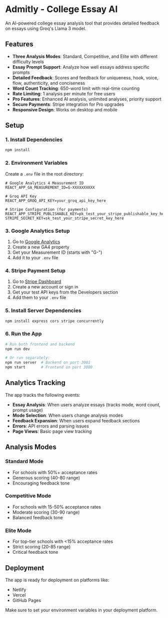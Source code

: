 # Admitly - College Essay AI

An AI-powered college essay analysis tool that provides detailed feedback on essays using Groq's Llama 3 model.

## Features

- **Three Analysis Modes**: Standard, Competitive, and Elite with different difficulty levels
- **Essay Prompt Support**: Analyze how well essays address specific prompts
- **Detailed Feedback**: Scores and feedback for uniqueness, hook, voice, flow, authenticity, and conciseness
- **Word Count Tracking**: 650-word limit with real-time counting
- **Rate Limiting**: 1 analysis per minute for free users
- **Pro Features**: Enhanced AI analysis, unlimited analyses, priority support
- **Secure Payments**: Stripe integration for Pro upgrades
- **Responsive Design**: Works on desktop and mobile

## Setup

### 1. Install Dependencies
```bash
npm install
```

### 2. Environment Variables
Create a `.env` file in the root directory:

```env
# Google Analytics 4 Measurement ID
REACT_APP_GA_MEASUREMENT_ID=G-XXXXXXXXXX

# Groq API Key
REACT_APP_GROQ_API_KEY=your_groq_api_key_here

# Stripe Configuration (for payments)
REACT_APP_STRIPE_PUBLISHABLE_KEY=pk_test_your_stripe_publishable_key_here
STRIPE_SECRET_KEY=sk_test_your_stripe_secret_key_here
```

### 3. Google Analytics Setup

1. Go to [Google Analytics](https://analytics.google.com/)
2. Create a new GA4 property
3. Get your Measurement ID (starts with "G-")
4. Add it to your `.env` file

### 4. Stripe Payment Setup

1. Go to [Stripe Dashboard](https://dashboard.stripe.com/)
2. Create a new account or sign in
3. Get your test API keys from the Developers section
4. Add them to your `.env` file

### 5. Install Server Dependencies
```bash
npm install express cors stripe concurrently
```

### 6. Run the App
```bash
# Run both frontend and backend
npm run dev

# Or run separately:
npm run server  # Backend on port 3001
npm start       # Frontend on port 3000
```

## Analytics Tracking

The app tracks the following events:

- **Essay Analysis**: When users analyze essays (tracks mode, word count, prompt usage)
- **Mode Selection**: When users change analysis modes
- **Feedback Expansion**: When users expand feedback sections
- **Errors**: API errors and parsing issues
- **Page Views**: Basic page view tracking

## Analysis Modes

### Standard Mode
- For schools with 50%+ acceptance rates
- Generous scoring (40-80 range)
- Encouraging feedback tone

### Competitive Mode  
- For schools with 15-50% acceptance rates
- Moderate scoring (30-90 range)
- Balanced feedback tone

### Elite Mode
- For top-tier schools with <15% acceptance rates
- Strict scoring (20-85 range)
- Critical feedback tone

## Deployment

The app is ready for deployment on platforms like:
- Netlify
- Vercel
- GitHub Pages

Make sure to set your environment variables in your deployment platform. 